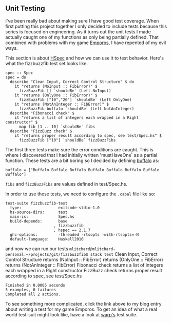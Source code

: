 ## Unit Testing

I've been really bad about making sure I have good test coverage. When first
putting this project together I only decided to include tests because this
series is focused on engineering. As it turns out the unit tests I made
actually caught one of my functions as only being partially defined.
That combined with problems with my game
[Emporos](/blog/2015/11/momentio-testing.md), I have repented of my evil ways.

This section is about [HSpec](http://hspec.github.io/writing-specs.html) and how we can use it to test behavior. Here's what the fizzbuzzfib test set looks like.

    spec :: Spec
    spec = do
      describe "Clean Input, Correct Control Structure" $ do
        it "returns (NoInput :: FibError)" $
          fizzBuzzFib [] `shouldBe` (Left NoInput)
        it "returns (OnlyOne :: FibError)" $
          fizzBuzzFib ["10","20"] `shouldBe` (Left OnlyOne)
        it "returns (NotAnInteger :: FibError)" $
          fizzBuzzFib buffalo `shouldBe` (Left NotAnInteger)
      describe "Fibonacci check" $
        it "returns a list of integers each wrapped in a Right constructor" $
          map fib [1 .. 10] `shouldBe` fibs
      describe "FizzBuzz check" $
        it "returns proper result according to spec, see test/Spec.hs" $
          fizzBuzzFib ["10"] `shouldBe` fizzBuzzFibs

The first three tests make sure the error conditions are caught. This is where I discovered that I had initially written 'mustHaveOne` as a partial function. 
These tests are a bit boring so I decided by defining [buffalo](https://simple.wikipedia.org/wiki/Buffalo_buffalo_Buffalo_buffalo_buffalo_buffalo_Buffalo_buffalo) as:

`buffalo = ["Buffalo Buffalo Buffalo Buffalo Buffalo Buffalo Buffalo Buffalo"]`

`fibs` and `fizzBuzzFibs` are values defined in test/Spec.hs.

In order to use these tests, we need to configure the `.cabal` file like so:

    test-suite fizzbuzzfib-test
      type:                exitcode-stdio-1.0
      hs-source-dirs:      test
      main-is:             Spec.hs
      build-depends:       base
                         , fizzbuzzfib
                         , hspec == 2.1.7
      ghc-options:         -threaded -rtsopts -with-rtsopts=-N
      default-language:    Haskell2010

and now we can run our tests
`mlitchard@mlitchard-personal:~/projects/git/fizzbuzzfib$ stack test`
<snip>
    Clean Input, Correct Control Structure
      returns (NoInput :: FibError)
      returns (OnlyOne :: FibError)
      returns (NotAnInteger :: FibError)
    Fibonacci check
      returns a list of integers each wrapped in a Right constructor
    FizzBuzz check
      returns proper result according to spec, see test/Spec.hs

    Finished in 0.0005 seconds
    5 examples, 0 failures
    Completed all 2 actions.

To see something more complicated, click the link above to my blog entry about writing a test for my game Emporos. To get an idea of what a real world test-suit might look like, have a look at [warp's](https://github.com/yesodweb/wai/blob/master/warp/test/RunSpec.hs) test suite.
